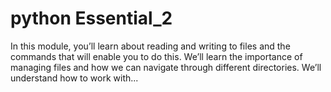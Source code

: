 # python Essential_2
 In this module, you’ll learn about reading and writing to files and the commands that will enable you to do this. We’ll learn the importance of managing files and how we can navigate through different directories. We’ll understand how to work with...
